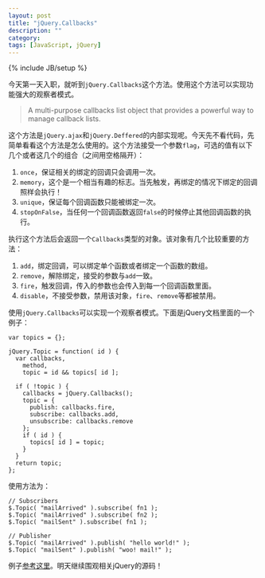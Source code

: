 ```yaml
---
layout: post
title: "jQuery.Callbacks"
description: ""
category: 
tags: [JavaScript, jQuery]
---
```

{% include JB/setup %}

今天第一天入职，就听到`jQuery.Callbacks`这个方法。使用这个方法可以实现功能强大的观察者模式。

> A multi-purpose callbacks list object that provides a powerful way to manage callback lists.

这个方法是`jQuery.ajax`和`jQuery.Deffered`的内部实现呢。今天先不看代码，先简单看看这个方法是怎么使用的。这个方法接受一个参数`flag`，可选的值有以下几个或者这几个的组合（之间用空格隔开）：

1. `once`，保证相关的绑定的回调只会调用一次。
2. `memory`，这个是一个相当有趣的标志。当先触发，再绑定的情况下绑定的回调照样会执行！
3. `unique`，保证每个回调函数只能被绑定一次。
4. `stopOnFalse`，当任何一个回调函数返回`false`的时候停止其他回调函数的执行。

执行这个方法后会返回一个`Callbacks`类型的对象。该对象有几个比较重要的方法：

1. `add`，绑定回调，可以绑定单个函数或者绑定一个函数的数组。
2. `remove`，解除绑定，接受的参数与`add`一致。
3. `fire`，触发回调，传入的参数也会传入到每一个回调函数里面。
4. `disable`，不接受参数，禁用该对象，`fire`、`remove`等都被禁用。

使用`jQuery.Callbacks`可以实现一个观察者模式。下面是jQuery文档里面的一个例子：

    var topics = {};
 
    jQuery.Topic = function( id ) {
      var callbacks,
        method,
        topic = id && topics[ id ];
      
      if ( !topic ) {
        callbacks = jQuery.Callbacks();
        topic = {
          publish: callbacks.fire,
          subscribe: callbacks.add,
          unsubscribe: callbacks.remove
        };
        if ( id ) {
          topics[ id ] = topic;
        }
      }
      return topic;
    };

使用方法为：

    // Subscribers
    $.Topic( "mailArrived" ).subscribe( fn1 );
    $.Topic( "mailArrived" ).subscribe( fn2 );
    $.Topic( "mailSent" ).subscribe( fn1 );
 
    // Publisher
    $.Topic( "mailArrived" ).publish( "hello world!" );
    $.Topic( "mailSent" ).publish( "woo! mail!" );

例子[参考这里](http://jsfiddle.net/x5NNQ/)。明天继续围观相关jQuery的源码！
